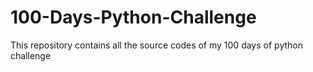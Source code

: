 # 100-Days-Python-Challenge
This repository contains all the source codes of my 100 days of python challenge 
